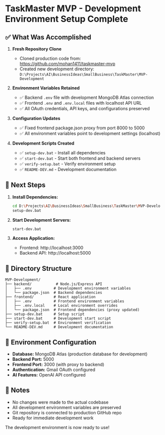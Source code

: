# TaskMaster MVP - Development Environment Setup Complete

## ✅ What Was Accomplished

1. **Fresh Repository Clone**
   - Cloned production code from: https://github.com/mohan1411/taskmaster-mvp
   - Created new development directory: `D:\Projects\AI\BusinessIdeas\SmallBusiness\TaskMaster\MVP-Development`

2. **Environment Variables Retained**
   - ✅ Backend `.env` file with development MongoDB Atlas connection
   - ✅ Frontend `.env` and `.env.local` files with localhost API URL
   - ✅ All OAuth credentials, API keys, and configurations preserved

3. **Configuration Updates**
   - ✅ Fixed frontend package.json proxy from port 8000 to 5000
   - ✅ All environment variables point to development settings (localhost)

4. **Development Scripts Created**
   - ✅ `setup-dev.bat` - Install all dependencies
   - ✅ `start-dev.bat` - Start both frontend and backend servers
   - ✅ `verify-setup.bat` - Verify environment setup
   - ✅ `README-DEV.md` - Development documentation

## 🚀 Next Steps

1. **Install Dependencies:**
   ```bash
   cd D:\Projects\AI\BusinessIdeas\SmallBusiness\TaskMaster\MVP-Development
   setup-dev.bat
   ```

2. **Start Development Servers:**
   ```bash
   start-dev.bat
   ```

3. **Access Application:**
   - Frontend: http://localhost:3000
   - Backend API: http://localhost:5000

## 📁 Directory Structure

```
MVP-Development/
├── backend/           # Node.js/Express API
│   ├── .env          # Development environment variables
│   └── package.json  # Backend dependencies
├── frontend/         # React application
│   ├── .env          # Frontend environment variables
│   ├── .env.local    # Local environment overrides
│   └── package.json  # Frontend dependencies (proxy updated)
├── setup-dev.bat     # Setup script
├── start-dev.bat     # Development start script
├── verify-setup.bat  # Environment verification
└── README-DEV.md     # Development documentation
```

## 🔧 Environment Configuration

- **Database:** MongoDB Atlas (production database for development)
- **Backend Port:** 5000
- **Frontend Port:** 3000 (with proxy to backend)
- **Authentication:** Gmail OAuth configured
- **AI Features:** OpenAI API configured

## 📝 Notes

- No changes were made to the actual codebase
- All development environment variables are preserved
- Git repository is connected to production GitHub repo
- Ready for immediate development work

The development environment is now ready to use!
